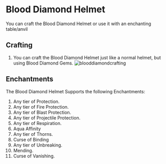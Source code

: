 # Blood Diamond Helmet

You can craft the Blood Diamond Helmet or use it with an enchanting table/anvil

## Crafting

1) You can craft the Blood Diamond Helmet just like a normal helmet, but using Blood Diamond Gems.
![blooddiamondcrafting](https://t.gyazo.com/teams/chew/115c7e9920e74cbcdc7014b635d2ecbd.png)

## Enchantments

The Blood Diamond Helmet Supports the following Enchantments:

1) Any tier of Protection.
2) Any tier of Fire Protection.
3) Any tier of Blast Protection.
4) Any tier of Projectile Protection.
5) Any tier of Respiration.
6) Aqua Affinity
7) Any tier of Thorns.
8) Curse of Binding
9) Any tier of Unbreaking.
10) Mending.
11) Curse of Vanishing.
